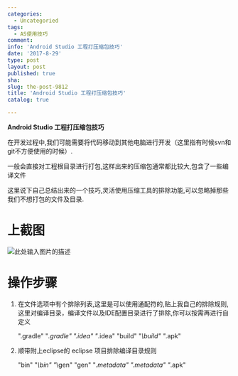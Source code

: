 ```yaml
---
categories:
  - Uncategoried
tags:
  - AS使用技巧
comment: 
info: 'Android Studio 工程打压缩包技巧'
date: '2017-8-29'
type: post
layout: post
published: true
sha: 
slug: the-post-9812
title: 'Android Studio 工程打压缩包技巧'
catalog: true

---
```

**Android Studio 工程打压缩包技巧**

在开发过程中,我们可能需要将代码移动到其他电脑进行开发（这里指有时候svn和git不方便使用的时候）.

一般会直接对工程根目录进行打包,这样出来的压缩包通常都比较大,包含了一些编译文件

这里说下自己总结出来的一个技巧,灵活使用压缩工具的排除功能,可以忽略掉那些我们不想打包的文件及目录.

# 上截图
![此处输入图片的描述][1]

# 操作步骤
1. 在文件选项中有个排除列表,这里是可以使用通配符的,贴上我自己的排除规则,这里对编译目录，编译文件以及IDE配置目录进行了排除,你可以按需再进行自定义

    ".gradle" "*\.gradle" ".idea" "*\.idea" "build" "*\build" "*.apk"


2. 顺带附上eclipse的
 eclipse 项目排除编译目录规则

    "bin" "*\bin" "*\gen" "gen" "*\.metadata" ".metadata" "*.apk"


  [1]: http://img.blog.csdn.net/20170217094632813?watermark/2/text/aHR0cDovL2Jsb2cuY3Nkbi5uZXQvYTk3NjExMjY0Mw==/font/5a6L5L2T/fontsize/400/fill/I0JBQkFCMA==/dissolve/70/gravity/Center